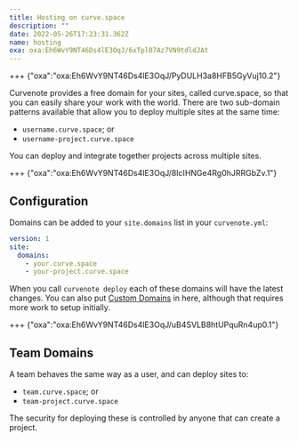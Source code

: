 ```yaml
---
title: Hosting on curve.space
description: ""
date: 2022-05-26T17:23:31.362Z
name: hosting
oxa: oxa:Eh6WvY9NT46Ds4lE3OqJ/6xTpl07Az7VN9tdldJAt
---
```


+++ {"oxa":"oxa:Eh6WvY9NT46Ds4lE3OqJ/PyDULH3a8HFB5GyVuj10.2"}

Curvenote provides a free domain for your sites, called curve.space, so that you can easily share your work with the world. There are two sub-domain patterns available that allow you to deploy multiple sites at the same time:

- `username.curve.space`; or
- `username-project.curve.space`

You can deploy and integrate together projects across multiple sites.

+++ {"oxa":"oxa:Eh6WvY9NT46Ds4lE3OqJ/8IcIHNGe4Rg0hJRRGbZv.1"}

## Configuration

Domains can be added to your `site.domains` list in your `curvenote.yml`:

```yaml
version: 1
site:
  domains:
    - your.curve.space
    - your-project.curve.space
```

When you call `curvenote deploy` each of these domains will have the latest changes. You can also put [Custom Domains](oxa:Eh6WvY9NT46Ds4lE3OqJ/Qn9rzCukuPlbwhKl8qA0 "Custom Domains") in here, although that requires more work to setup initially.

+++ {"oxa":"oxa:Eh6WvY9NT46Ds4lE3OqJ/uB4SVLB8htUPquRn4up0.1"}

## Team Domains

A team behaves the same way as a user, and can deploy sites to:

- `team.curve.space`; or
- `team-project.curve.space`

The security for deploying these is controlled by anyone that can create a project.

